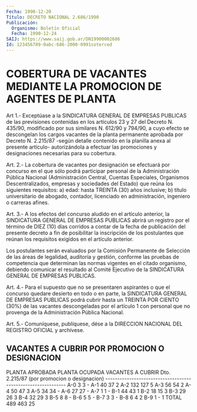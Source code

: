 ```yaml
---
Fecha: 1990-12-20
Título: DECRETO NACIONAL 2.686/1990
Publicación:
  Organismo: Boletín Oficial
  Fecha: 1990-12-24
SAIJ: https://www.saij.gob.ar/DN19900002686
Id: 123456789-0abc-686-2000-0991soterced
---
```

# COBERTURA DE VACANTES MEDIANTE LA PROMOCION DE AGENTES DE PLANTA

<a id="1"></a>
Art  1.-  Exceptúase  a  la  SINDICATURA  GENERAL  DE EMPRESAS PUBLICAS  de  las previsiones contenidas en los artículos 23  y  27 del Decreto N.  435/90,  modificado  por  sus similares N. 612/90 y 794/90,  a  cuyo efecto se descongelan los cargos  vacantes  de  la planta permanente  aprobada  por Decreto N. 2.215/87 -según detalle contenido en la planilla anexa  al presente artículo- autorizándola a  efectuar  las  promociones y designaciones  necesarias  para  su cobertura.

<a id="2"></a>
Art. 2.- La cobertura de vacantes por designación se efectuará por  concurso  en  el  que  sólo  podrá  participar  personal de la Administración  Pública  Nacional (Administración Central,  Cuentas Especiales, Organismos Descentralizados,  empresas y sociedades del Estado)  que  reúna  los  siguientes  requisitos:  a)  edad:  hasta TREINTA (30) años inclusive; b) título  universitario  de  abogado, contador,   licenciado  en  administración,  ingeniero  o  carreras afines.

<a id="3"></a>
Art.  3.-  A  los  efectos del concurso aludido en el artículo anterior, la SINDICATURA  GENERAL  DE  EMPRESAS  PUBLICAS abrirá un registro por el término de DIEZ (10) días corridos  a  contar de la fecha  de publicación del presente decreto a fin de posibilitar  la inscripción  de  los postulantes que reúnan los requisitos exigidos en el artículo anterior.

Los postulantes serán  evaluados  por  la  Comisión  Permanente  de Selección  de las áreas de legalidad, auditoría y gestión, conforme las pruebas  de  competencia  que determinan las normas vigentes en el  citado organismo, debiendo comunicar  el  resultado  al  Comité Ejecutivo    de   la  SINDICATURA  GENERAL  DE  EMPRESAS  PUBLICAS.

<a id="4"></a>
Art.  4.-  Para el supuesto que no se presentaren aspirantes o que el concurso quedare desierto en todo o en parte, la SINDICATURA GENERAL  DE  EMPRESAS  PUBLICAS  podrá  cubrir hasta un TREINTA  POR  CIENTO  (30%)  de las vacantes descongeladas  por  el artículo  1  con  personal que no  provenga  de  la  Administración Pública Nacional.

<a id="5"></a>
Art. 5.- Comuníquese, publíquese, dése a la DIRECCION NACIONAL DEL REGISTRO OFICIAL y archívese.

## VACANTES A CUBRIR POR PROMOCION O DESIGNACION

<a id="1"></a>
PLANTA APROBADA       PLANTA OCUPADA       VACANTES A CUBRIR Dto. 2.215/87                               (por promocion o                                               designacion) -------------------------------------------------------------     A-0     3              3                      -     A-1    40             37                      2     A-2   132            127                      5     A-3    56             54                      2     A-4    50             47                      3     A-5    34             34                      -     A-6    27             27                      -     A-7     1              1                      -     B-1    44             43                      1     B-2    18             15                      3     B-3    29             26                      3     B-4    32             29                      3     B-5     8              8                      -     B-6     5              5                      -     B-7     3              3                      -     B-8     6              4                      2     B-9     1              -                      1      TOTAL  489            463                     25